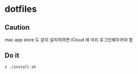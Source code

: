 # dotfiles

## Caution
mac app store 도 같이 설치하려면 iCloud 에 미리 로그인해두어야 함

## Do it

```zsh
❯ ./install.sh
```
